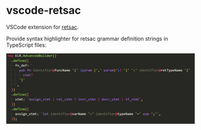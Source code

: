 # vscode-retsac

VSCode extension for [retsac](https://github.com/DiscreteTom/retsac).

Provide syntax highlighter for retsac grammar definition strings in TypeScript files:

![example](./img/example.png)
